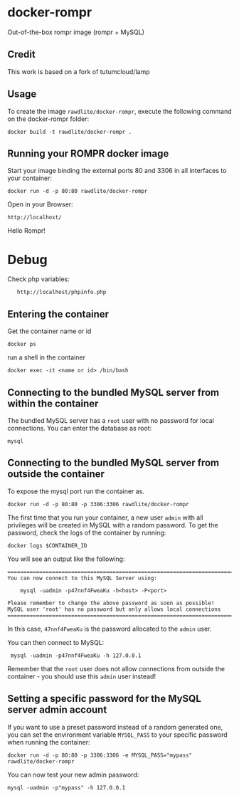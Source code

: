 docker-rompr
=================

Out-of-the-box rompr image (rompr + MySQL)

Credit
------

This work is based on a fork of tutumcloud/lamp

Usage
-----

To create the image `rawdlite/docker-rompr`, execute the following command on the docker-rompr folder:

	docker build -t rawdlite/docker-rompr .



Running your ROMPR docker image
------------------------------

Start your image binding the external ports 80 and 3306 in all interfaces to your container:

	docker run -d -p 80:80 rawdlite/docker-rompr

Open in your Browser:

	http://localhost/

Hello Rompr!

Debug
=====

Check php variables:

       http://localhost/phpinfo.php

Entering the container
----------------------

Get the container name or id

	docker ps

run a shell in the container

	docker exec -it <name or id> /bin/bash


Connecting to the bundled MySQL server from within the container
----------------------------------------------------------------

The bundled MySQL server has a `root` user with no password for local connections.
You can enter the database as root:

	mysql

Connecting to the bundled MySQL server from outside the container
-----------------------------------------------------------------
To expose the mysql port run the container as.

	docker run -d -p 80:80 -p 3306:3306 rawdlite/docker-rompr

The first time that you run your container, a new user `admin` with all privileges
will be created in MySQL with a random password. To get the password, check the logs
of the container by running:

	docker logs $CONTAINER_ID

You will see an output like the following:

	========================================================================
	You can now connect to this MySQL Server using:

	    mysql -uadmin -p47nnf4FweaKu -h<host> -P<port>

	Please remember to change the above password as soon as possible!
	MySQL user 'root' has no password but only allows local connections
	========================================================================

In this case, `47nnf4FweaKu` is the password allocated to the `admin` user.

You can then connect to MySQL:

	 mysql -uadmin -p47nnf4FweaKu -h 127.0.0.1

Remember that the `root` user does not allow connections from outside the container -
you should use this `admin` user instead!


Setting a specific password for the MySQL server admin account
--------------------------------------------------------------

If you want to use a preset password instead of a random generated one, you can
set the environment variable `MYSQL_PASS` to your specific password when running the container:

	docker run -d -p 80:80 -p 3306:3306 -e MYSQL_PASS="mypass" rawdlite/docker-rompr

You can now test your new admin password:

	mysql -uadmin -p"mypass" -h 127.0.0.1


